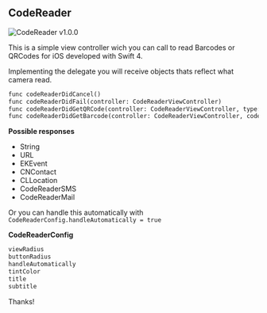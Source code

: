 ## CodeReader
![CodeReader v1.0.0](http://albertolourenco.com.br/github/codereader.png)

This is a simple view controller wich you can call to read Barcodes or QRCodes for iOS developed with Swift 4.

Implementing the delegate you will receive objects thats reflect what camera read.

```markdown
func codeReaderDidCancel()
func codeReaderDidFail(controller: CodeReaderViewController)
func codeReaderDidGetQRCode(controller: CodeReaderViewController, type: CodeReaderType, value: Any?)
func codeReaderDidGetBarcode(controller: CodeReaderViewController, code: String)
```

**Possible responses**

- String
- URL
- EKEvent
- CNContact
- CLLocation
- CodeReaderSMS
- CodeReaderMail

Or you can handle this automatically with `CodeReaderConfig.handleAutomatically = true`

**CodeReaderConfig**

```markdown
viewRadius
buttonRadius
handleAutomatically
tintColor
title
subtitle
```

Thanks!

